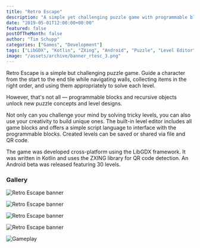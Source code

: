 ```yaml
---
title: "Retro Escape"
description: "A simple yet challenging puzzle game with programmable blocks, a level editor, and QR-based sharing. Built with Kotlin/LibGDX and ZXing."
date: "2019-05-01T12:00:00+00:00"
featured: false
postOfTheMonth: false
author: "Tim Schupp"
categories: ["Games", "Development"]
tags: ["LibGDX", "Kotlin", "ZXing", "Android", "Puzzle", "Level Editor"]
image: "/assets/archive/banner_rtesc_3.png"
---
```


Retro Escape is a simple but challenging puzzle game. Guide a character from the start to the end tile while navigating walls, collecting items in the right order, and using them appropriately to solve each level.

However, that's not all — programmable blocks and recursive objects unlock new puzzle concepts and level designs.

Not only can you challenge your mind by solving tricky levels, you can also use your creativity to build unique ones. The built-in level editor includes all game blocks and offers a simple script language to interface with the programmable blocks. Created levels can be saved or shared via file and QR code.

The game was developed cross-platform using the LibGDX framework. It was written in Kotlin and uses the ZXING library for QR code detection. An Android beta was released featuring 30 levels.

### Gallery

![Retro Escape banner](/assets/archive/banner_rtesc_3.png)

![Retro Escape banner](/assets/archive/banner_rtesc_4.png)

![Retro Escape banner](/assets/archive/banner_rtesc_5.png)

![Retro Escape banner](/assets/archive/banner_rtesc_6.png)

![Gameplay](/assets/archive/retro_escape_play.gif)



